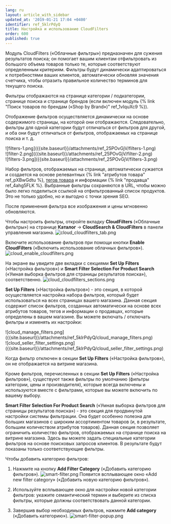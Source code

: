 ```yaml
---
lang: ru
layout: article_with_sidebar
updated_at: '2019-01-21 17:04 +0400'
identifier: ref_5klrPdyQ
title: Настройка и использование CloudFilters
order: 600
published: true
---
```

Модуль CloudFilters («Облачные фильтры») предназначен для сужения результатов поиска; он помогает вашим клиентам отфильтровать из большого объема товаров только те, которые соответствуют определенным критериям. Фильтры будут динамически адаптироваться к потребностями ваших клиентов, автоматически обновляя значения счетчика, чтобы отразить правильное количество терминов для текущего поиска.

Фильтры отображаются на странице категории / подкатегории, странице поиска и странице брендов (если включен модуль {% link "Поиск товаров по брендам («Shop by Brand»)" ref_1vIquXc9 %}).

Отображение фильтров осуществляется динамически на основе содержимого страницы, на которой они отображаются. Следовательно, фильтры для одной категории будут отличаться от фильтров для другой, и оба они будут отличаться от фильтров, отображаемых на странице поиска и т. д.

<div class="ui stackable three column grid">
  <div class="column" markdown="span">![filters-1.png]({{site.baseurl}}/attachments/ref_25POvGjV/filters-1.png)</div>
  <div class="column" markdown="span">![filter-2.png]({{site.baseurl}}/attachments/ref_25POvGjV/filter-2.png)</div>
  <div class="column" markdown="span">![filters-3.png]({{site.baseurl}}/attachments/ref_25POvGjV/filters-3.png)</div>
</div>

Набор фильтров, отображаемых на странице, автоматически сужается и создается на основе релевантных {% link "атрибутов товара" ref_pXBwGdtu %}, [тегов товара](https://kb.x-cart.com/modules/product_tags.html) и информации {% link "продавца" ref_4ahg5FLK %}. Выбранные фильтры сохраняются в URL, чтобы можно было легко поделиться ссылкой на отфильтрованный список продуктов. Это не только удобно, но и выгодно с точки зрения SEO.

После применения фильтра все изображения и цены мгновенно обновляются.

Чтобы настроить фильтры, откройте вкладку **CloudFilters** («Облачные фильтры») на странице **Каталог** -> **CloudSearch & CloudFilters** в панели управления магазина.
![cloud_cloudfilters_tab.png]({{site.baseurl}}/attachments/ref_5klrPdyQ/cloud_cloudfilters_tab.png)

Включите использование фильтров при помощи кнопки **Enable CloudFilters** («Включить использование облачных фильтров»).
![cloud_enable_cloudfilters.png]({{site.baseurl}}/attachments/ref_5klrPdyQ/cloud_enable_cloudfilters.png)

На экране вы увидите две вкладки с секциями **Set Up Filters** («Настройка фильтров») и **Smart Filter Selection For Product Search** («Умная выборка фильтров для страницы результатов поиска»), соответственно.
![cloud_cloudfilters_sections.png]({{site.baseurl}}/attachments/ref_5klrPdyQ/cloud_cloudfilters_sections.png)

**Set Up Filters** («Настройка фильтров») - это секция, в которой осуществляется настройка набора фильтров, который будет использоваться на всех страницах вашего магазина. Данная секция содержит список фильтров, созданных автоматически на основе всех атрибутов товаров, тегов и информации о продавцах, которые определены в вашем магазине. Вы можете включать / отключать фильтры и изменять их настройки:

<div class="ui stackable two column grid">
  <div class="column" markdown="span">![cloud_manage_filters.png]({{site.baseurl}}/attachments/ref_5klrPdyQ/cloud_manage_filters.png)
</div>
  <div class="column" markdown="span">![cloud_seller_filter_settings.png]({{site.baseurl}}/attachments/ref_5klrPdyQ/cloud_seller_filter_settings.png)
</div>
</div>

Когда фильтр отключен в секции **Set Up Filters** («Настройка фильтров»), он не отображается на витрине магазина. 

Кроме фильтров, перечисленных в секции **Set Up Filters** («Настройка фильтров»), существуют также фильтры по умолчанию (фильтры категории, цены и производителя), которые всегда включены и используются вместе с фильтрами, которые вы можете включить по вашему выбору.

**Smart Filter Selection For Product Search** («Умная выборка фильтров для страницы результатов поиска») - это секция для продвинутой настройки системы фильтрации. Она будет особенно полезна для больших магазинов с широким ассортиментом товаров (и, в результате, большим количеством атрибутов товаров). Данная секция позволяет ограничить количество фильтров, отображаемых на странице поиска на витрине магазина. Здесь вы можете задать специальные категории фильтров на основе поисковых запросов клиентов. В результате будут показаны только соответствующие фильтры.

Чтобы добавить категорию фильтров:

1. Нажмите на кнопку **Add Filter Category** («Добавить категорию фильтров»).
![smart-filter.png]({{site.baseurl}}/attachments/ref_25POvGjV/smart-filter.png)
Появится всплывающее окно «Add new filter category» («Добавить новую категорию фильтров»).

2. Используйте всплывающее окно для настройки новой категории фильтров: укажите семантический термин и выберите из списка фильтры, которые должны соответствовать данной категории. 

3. Завершив выбор необходимых фильтров, нажмите **Add category** («Добавить категорию»).
![smart-filter-popup.png]({{site.baseurl}}/attachments/ref_25POvGjV/smart-filter-popup.png)
